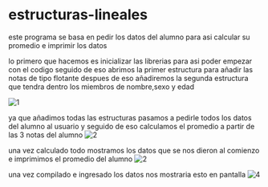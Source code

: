 # estructuras-lineales
este programa se basa en pedir los datos del alumno para asi calcular su promedio e imprimir los datos

lo primero que hacemos es inicializar las librerias para asi poder empezar con el codigo 
seguido de eso abrimos la primer estructura para añadir las notas de tipo flotante 
despues de eso añadiremos la segunda estructura que tendra dentro los miembros de nombre,sexo y edad


![1](https://user-images.githubusercontent.com/72112634/97507749-7c122800-1943-11eb-90ce-5bb20f78d70f.png)

ya que añadimos todas las estructuras pasamos a pedirle todos los datos del alumno al usuario y seguido de eso calculamos el promedio a partir de las 3 notas del alumno
![2](https://user-images.githubusercontent.com/72112634/97508301-dcee3000-1944-11eb-8e9a-0e4fc8110393.png)



una vez calculado todo mostramos los datos que se nos dieron al comienzo e imprimimos el promedio del alumno
![2](https://user-images.githubusercontent.com/72112634/97508301-dcee3000-1944-11eb-8e9a-0e4fc8110393.png)


una vez compilado e ingresado los datos nos mostraria esto en pantalla
![4](https://user-images.githubusercontent.com/72112634/97508453-3fdfc700-1945-11eb-88dc-319459bca932.png)
